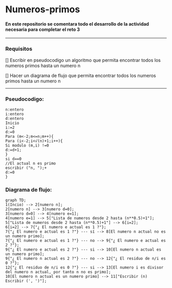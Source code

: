 # Numeros-primos

#### En este repositorio se comentara todo el desarrollo de la actividad necesaria para completar el reto 3

---
### Requisitos

[] Escribir en pseudocodigo un algoritmo que permita encontrar todos los numeros primos hasta un numero n

[] Hacer un diagrama de flujo que permita encontrar todos los numeros primos hasta un numero n

---

### Pseudocodigo: 

```
n:entero
i:entero
d:entero
Inicio
i:=2
d:=0
Para (m<-2;m<=n;m++){
Para (i<-2;i<√(n)+1;i++){
Si modulo (m,i) !=0
d:=d+1;
}
si d==0
//El actual n es primo
escribir ("n, ");+
d:=0
}
```

### Diagrama de flujo:

```mermaid
graph TD;
1(Incio) --> 2[numero n];
2[numero n] --> 3[numero d=0];
3[numero d=0] --> 4[numero e=1];
4[numero e=1] --> 5["Lista de numeros desde 2 hasta (n**0.5)+1"];
5["Lista de numeros desde 2 hasta (n**0.5)+1"] --> 6[i=2];
6[i=2] --> 7{"¿ El numero e actual es 1 ?"};
7{"¿ El numero e actual es 1 ?"} --- sí --> 8[El numero n actual no es un numero primo];
7{"¿ El numero e actual es 1 ?"} --- no --> 9{"¿ El numero e actual es 2 ?"};
9{"¿ El numero e actual es 2 ?"} --- si --> 10[El numero n actual es un numero primo];
9{"¿ El numero n actual es 2 ?"} --- no --> 12{"¿ El residuo de n/i es 0 ?"};
12{"¿ El residuo de n/i es 0 ?"} --- si --> 13[El numero i es divisor del numero n actual, por tanto n no es primo];
10[El numero n actual es un numero primo] --> 11["Escribir (n) Escribir (', ')"];
```
